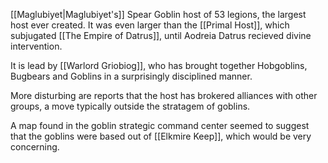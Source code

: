 [[Maglubiyet|Maglubiyet's]] Spear Goblin host of 53 legions, the largest host ever created. It was even larger than the [[Primal Host]], which subjugated [[The Empire of Datrus]], until Aodreia Datrus recieved divine intervention.

It is lead by [[Warlord Griobiog]], who has brought together Hobgoblins, Bugbears and Goblins in a surprisingly disciplined manner.

More disturbing are reports that the host has brokered alliances with other groups, a move typically outside the stratagem of goblins.

A map found in the goblin strategic command center seemed to suggest that the goblins were based out of [[Elkmire Keep]], which would be very concerning.